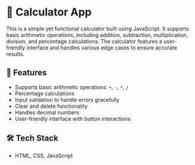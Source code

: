 # 🧮 Calculator App

This is a simple yet functional calculator built using JavaScript. It supports basic arithmetic operations, including addition, subtraction, multiplication, division, and percentage calculations. The calculator features a user-friendly interface and handles various edge cases to ensure accurate results.

## 🚀 Features
- Supports basic arithmetic operations: `+`, `-`, `*`, `/`
- Percentage calculations
- Input validation to handle errors gracefully
- Clear and delete functionality
- Handles decimal numbers
- User-friendly interface with button interactions

## 🛠️ Tech Stack
- HTML, CSS, JavaScript
